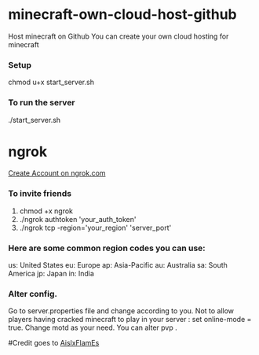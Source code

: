 # minecraft-own-cloud-host-github
Host minecraft on Github
You can create your own cloud hosting for minecraft

### Setup
chmod u+x start_server.sh

### To run the server 
./start_server.sh

# ngrok
[Create Account on ngrok.com](https://dashboard.ngrok.com/get-started/your-authtoken)

### To invite friends
1. chmod +x ngrok
2. ./ngrok authtoken 'your_auth_token'
3. ./ngrok tcp -region='your_region' 'server_port'

### Here are some common region codes you can use:
us: United States
eu: Europe
ap: Asia-Pacific
au: Australia
sa: South America
jp: Japan
in: India

### Alter config.
Go to server.properties file and change according to you.
Not to allow players having cracked minecraft to play in your server :  set online-mode = true.
Change motd as your need.
You can alter pvp .


#Credit goes to 
[AislxFlamEs](https://www.youtube.com/@Aislx)

